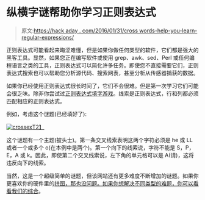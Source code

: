 # 纵横字谜帮助你学习正则表达式

> 原文:[https://hack aday . com/2016/01/31/cross words-help-you-learn-regular-expressions/](https://hackaday.com/2016/01/31/crosswords-help-you-learn-regular-expressions/)

正则表达式可能看起来晦涩难懂，但是如果你做任何类型的软件，它们都是强大的黑客工具。显然，如果您正在编写软件或使用 grep、awk、sed、Perl 或任何编程语言之类的工具，正则表达式可以简化许多任务。即使您不直接需要它们，正则表达式搜索也可以帮助您分析源代码、搜索网表，甚至分析从传感器捕获的数据。

如果你已经使用正则表达式很长时间了，它们不会很难。但是第一次学习它们可能会很乏味。除非你尝试过[正则表达式填字游戏](https://regexcrossword.com/)。线索是正则表达式，行和列都必须匹配相应的正则表达式。

例如，考虑这个谜题(已经填好了):

[![crossex](../Images/4117ef67ec819a07aef7df0ec2a40606.png)T2】](https://hackaday.com/wp-content/uploads/2016/01/crossex.png)

这个谜题有一个主题(披头士)。第一条交叉线索表明这两个字符必须是 he 或 LL 或者一个或多个 o(在本例中是两个)。第一个向下的线索说，字符不能是 S，P，E，A 或 k。因此，即使第二个交叉线索说，左下角的单元格可以是 A(请)，这将违反向下的线索。

当然，这是一个超级简单的谜题，但该网站还有更多难度不断增加的谜题。如果你更喜欢你的硬件里的[拼图，那也没问题。如果你想解决不同类型的难题，你可以看看](http://hackaday.com/2014/05/14/electronic-puzzle-box-uses-only-discrete-components/)[我们的综合](http://hackaday.com/2015/12/23/the-hackaday-2015-omnibus-a-puzzle-so-dense-even-we-dont-know-the-answer/)。